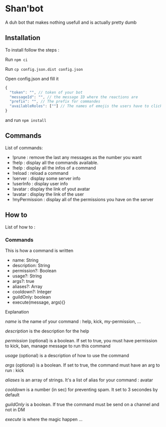 # Shan'bot

A duh bot that makes nothing usefull and is actually pretty dumb

## Installation

To install follow the steps :

Run `npm ci`

Run `cp config.json.dist config.json`

Open config.json and fill it

```javascript
{
  "token": "", // token of your bot
  "messageId": "", // the message ID where the reactions are
  "prefix": "", // The prefix for commandes
  "availableRoles": [""] // The names of emojis the users have to click to get a role with the same name. ex : ‘rose‘ will set to the user a role named rose (must be already created onto your server)
}
```

and run `npm install`

## Commands

List of commands:

- !prune <number> : remove the last any messages as the number you want
- !help : display all the commands available.
- !help <command> : display all the infos of a command
- !reload <command> : reload a command
- !server : display some server info
- !userInfo : display user info
- !avatar : display the link of yout avatar
- !avatar <user> : display the link of the user
- !myPermission : display all of the permissions you have on the server

## How to

List of how to :

### Commands

This is how a command is written

- name: String
- description: String
- permission?: Boolean
- usage?: String
- args?: true
- aliases?: Array<string>
- cooldown?: Integer
- guildOnly: boolean
- execute(message, args){}

Explanation

_name_ is the name of your command : help, kick, my-permission, ...

_description_ is the description for the help

_permission_ (optional) is a boolean. If set to true, you must have permission to kick, ban, manage message to run this command

_usage_ (optional) is a description of how to use the command

_args_ (optional) is a boolean. If set to true, the command must have an arg to run : kick

_aliases_ is an array of strings. It's a list of alias for your command : avatar

_cooldown_ is a number (in sec) for preventing spam. It set to 3 secondes by default

_guildOnly_ is a boolean. If true the command must be send on a channel and not in DM

_execute_ is where the magic happen ...
